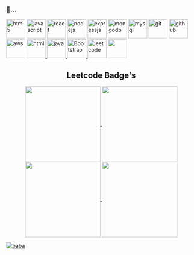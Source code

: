 ### 🌱...
 <a href="https://www.w3.org/html/" target="_blank" rel="noreferrer"><img src="https://www.vectorlogo.zone/logos/w3_html5/w3_html5-icon.svg" alt="html5" height="50"/></a>
<a href="https://www.javascript.com/" target="_blank" rel="noreferrer"><img src="https://www.vectorlogo.zone/logos/javascript/javascript-icon.svg" alt="javascript" height="50"/></a>
<a href="https://reactjs.org/" target="_blank" rel="noreferrer"><img src="https://www.vectorlogo.zone/logos/reactjs/reactjs-icon.svg" alt="react" height="50"/></a>
<a href="https://nodejs.org/" target="_blank" rel="noreferrer"><img src="https://www.vectorlogo.zone/logos/nodejs/nodejs-icon.svg" alt="nodejs" height="50"/></a>
<a href="https://expressjs.com/" target="_blank" rel="noreferrer"><img src="https://www.vectorlogo.zone/logos/expressjs/expressjs-icon.svg" alt="expressjs" height="50"/></a>
<a href="https://www.mongodb.com/" target="_blank" rel="noreferrer"><img src="https://www.vectorlogo.zone/logos/mongodb/mongodb-icon.svg" alt="mongodb" height="50"/></a>
<a href="https://www.mysql.com/" target="_blank" rel="noreferrer"><img src="https://www.vectorlogo.zone/logos/mysql/mysql-icon.svg" alt="mysql" height="50"/></a>
<a href="https://git-scm.com/" target="_blank" rel="noreferrer"><img src="https://www.vectorlogo.zone/logos/git-scm/git-scm-icon.svg" alt="git" height="50"/></a>
<a href="https://github.com/" target="_blank" rel="noreferrer"><img src="https://www.vectorlogo.zone/logos/github/github-icon.svg" alt="github" height="50"/></a>
</a>
<a href="https://aws.amazon.com/" target="_blank" rel="noreferrer"><img src="https://www.vectorlogo.zone/logos/amazon_aws/amazon_aws-icon.svg" alt="aws" height="50"/></a>
<a href="https://html.com/" target="_blank" rel="noreferrer"><img src="https://img.shields.io/badge/C-00599C?style=for-the-badge&logo=c&logoColor=white" alt="html" height="50"/> </a>
<a href="https://www.java.com/en/" target="_blank" rel="noreferrer"><img src="https://www.vectorlogo.zone/logos/java/java-icon.svg" alt="java" height="50"/> </a> 
<a href="https://www.javascript.com/" target="_blank" rel="noreferrer"><img src="https://img.shields.io/badge/Bootstrap-563D7C?style=for-the-badge&logo=bootstrap&logoColor=white" alt="Bootstrap" height="50"/> </a>
<a href="https://leetcode.com/" target="_blank" rel="noreferrer"><img src="https://upload.wikimedia.org/wikipedia/commons/1/19/LeetCode_logo_black.png" alt="leetcode" height="50"/></a>
<a href="https://www.geeksforgeeks.org/data-structures/" target="_blank" rel="noreferrer"><img src="https://upload.wikimedia.org/wikipedia/commons/4/43/GeeksforGeeks.svg" alt="" height="50"/></a>

<div align="center"> 
  
  <!-- <h2>🐍 Contributions 🐍</h2>
  <img alt="snake eating my contributions" src="https://raw.githubusercontent.com/salesp07/salesp07/output/github-contribution-grid-snake.svg" /> -->
  
  <h2 align="center">Leetcode Badge's</h2>

  <p align="center">
    <a href="https://leetcode.com/u/anand_083/" target="_blank">
      <img align="center" src="https://assets.leetcode.com/static_assets/marketing/2024-100.gif" alt="" height="200" width="200" />
    </a>
    <a href="https://leetcode.com/u/anand_083/" target="_blank">
      <img align="center" src="https://assets.leetcode.com/static_assets/marketing/2024-50.gif" alt="" height="200" width="200" />
    </a>
    <a href="https://leetcode.com/u/anand_083/" target="_blank">
      <img align="center" src="https://assets.leetcode.com/static_assets/marketing/2023-100.gif" alt="" height="200" width="200" />
    </a>
    <a href="https://leetcode.com/u/anand_083/" target="_blank">
      <img align="center" src="https://assets.leetcode.com/static_assets/marketing/2023-50.gif" alt="" height="200" width="200" />
    </a>
  </p>

  <p align="center">

  
  </p>
</div>
<a href="https://holopin.io/@kochie">
  <img src="https://holopin.me/iamprish121" alt="baba" />
</a>

